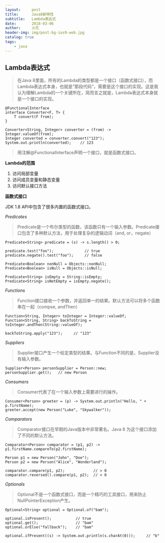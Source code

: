 ```yaml
---
layout:     post
title:      Java8新特性
subtitle:   Lambda表达式
date:       2018-03-06
author:     火花
header-img: img/post-bg-ios9-web.jpg
catalog: true
tags:
    - java
---
```

## Lambda表达式

>在Java 8里面，所有的Lambda的类型都是一个接口（函数式接口），而Lambda表达式本身，也就是”那段代码“，需要是这个接口的实现。这是我认为理解Lambda的一个关键所在，简而言之就是，Lambda表达式本身就是一个接口的实现。

	@FunctionalInterface
	interface Converter<F, T> {
    	T convert(F from);
	}

	Converter<String, Integer> converter = (from) -> Integer.valueOf(from);
	Integer converted = converter.convert("123");
	System.out.println(converted);    // 123


>用注解@FunctionalInterface声明一个接口，就是函数式接口。

**Lambda的范围**

1. 访问局部变量
2. 访问成员变量和静态变量
3. 访问默认接口方法

**函数式接口**

JDK 1.8 API中包含了很多内置的函数式接口。

*Predicates*
>Predicate是一个布尔类型的函数，该函数只有一个输入参数。Predicate接口包含了多种默认方法，用于处理复杂的逻辑动词（and, or，negate）

	Predicate<String> predicate = (s) -> s.length() > 0;
	
	predicate.test("foo");              // true
	predicate.negate().test("foo");     // false
	
	Predicate<Boolean> nonNull = Objects::nonNull;
	Predicate<Boolean> isNull = Objects::isNull;
	
	Predicate<String> isEmpty = String::isEmpty;
	Predicate<String> isNotEmpty = isEmpty.negate();

*Functions*
>Function接口接收一个参数，并返回单一的结果。默认方法可以将多个函数串在一起（compse, andThen）

	Function<String, Integer> toInteger = Integer::valueOf;
	Function<String, String> backToString = toInteger.andThen(String::valueOf);
	
	backToString.apply("123");     // "123"

*Suppliers*
>Supplier接口产生一个给定类型的结果。与Function不同的是，Supplier没有输入参数。

	Supplier<Person> personSupplier = Person::new;
	personSupplier.get();   // new Person


*Consumers*
>Consumer代表了在一个输入参数上需要进行的操作。

	Consumer<Person> greeter = (p) -> System.out.println("Hello, " + p.firstName);
	greeter.accept(new Person("Luke", "Skywalker"));


*Comparators*
>Comparator接口在早期的Java版本中非常著名。Java 8 为这个接口添加了不同的默认方法。

	Comparator<Person> comparator = (p1, p2) -> p1.firstName.compareTo(p2.firstName);
	
	Person p1 = new Person("John", "Doe");
	Person p2 = new Person("Alice", "Wonderland");
	
	comparator.compare(p1, p2);             // > 0
	comparator.reversed().compare(p1, p2);  // < 0

*Optionals*
>Optional不是一个函数式接口，而是一个精巧的工具接口，用来防止NullPointerException产生。

	Optional<String> optional = Optional.of("bam");
	
	optional.isPresent();           // true
	optional.get();                 // "bam"
	optional.orElse("fallback");    // "bam"
	
	optional.ifPresent((s) -> System.out.println(s.charAt(0)));     // "b"



